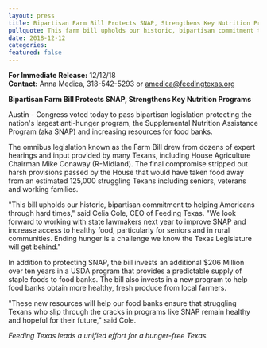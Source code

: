 ```yaml
---
layout: press
title: Bipartisan Farm Bill Protects SNAP, Strengthens Key Nutrition Programs 
pullquote: This farm bill upholds our historic, bipartisan commitment to helping Americans through hard times.
date: 2018-12-12
categories:
featured: false
---  
```

**For Immediate Release:** 12/12/18   
**Contact:** Anna Medica, 318-542-5293 or amedica@feedingtexas.org

**Bipartisan Farm Bill Protects SNAP, Strengthens Key Nutrition Programs**

Austin - Congress voted today to pass bipartisan legislation protecting the nation's largest anti-hunger program, the Supplemental Nutrition Assistance Program (aka SNAP) and increasing resources for food banks. 
 
The omnibus legislation known as the Farm Bill drew from dozens of expert hearings and input provided by many Texans, including House Agriculture Chairman Mike Conaway (R-Midland). The final compromise stripped out harsh provisions passed by the House that would have taken food away from an estimated 125,000 struggling Texans including seniors, veterans and working families. 
 
"This bill upholds our historic, bipartisan commitment to helping Americans through hard times," said Celia Cole, CEO of Feeding Texas. "We look forward to working with state lawmakers next year to improve SNAP and increase access to healthy food, particularly for seniors and in rural communities. Ending hunger is a challenge we know the Texas Legislature will get behind."
 
In addition to protecting SNAP, the bill invests an additional $206 Million over ten years in a USDA program that provides a predictable supply of staple foods to food banks. The bill also invests in a new program to help food banks obtain more healthy, fresh produce from local farmers.

"These new resources will help our food banks ensure that struggling Texans who slip through the cracks in programs like SNAP remain healthy and hopeful for their future," said Cole.

*Feeding Texas leads a unified effort for a hunger-free Texas.* 
